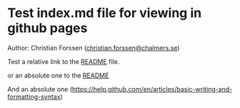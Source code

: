 # Test index.md file for viewing in github pages
Author: Christian Forssen (christian.forssen@chalmers.se)

Test a relative link to the [README](README.md) file.

or an absolute one to the [README](https://github.com/physics-chalmers/spectral-lines-christians-team/README.md)

And an absolute one (https://help.github.com/en/articles/basic-writing-and-formatting-syntax)
